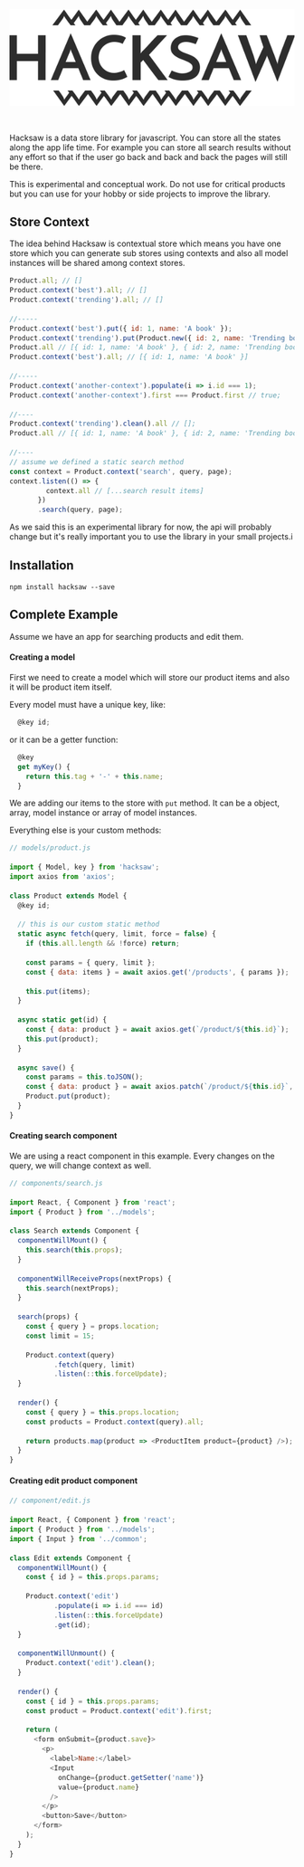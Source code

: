 ![](logo.png)

<br />

Hacksaw is a data store library for javascript. You can store all the states
along the app life time. For example you can store all search results without
any effort so that if the user go back and back and back the pages will still be
there.

This is experimental and conceptual work. Do not use for critical products but
you can use for your hobby or side projects to improve the library.

## Store Context
The idea behind Hacksaw is contextual store which means you have one store which
you can generate sub stores using contexts and also all model instances will be
shared among context stores.

```javascript
Product.all; // []
Product.context('best').all; // []
Product.context('trending').all; // []

//-----
Product.context('best').put({ id: 1, name: 'A book' });
Product.context('trending').put(Product.new({ id: 2, name: 'Trending book' }));
Product.all // [{ id: 1, name: 'A book' }, { id: 2, name: 'Trending book' }]
Product.context('best').all; // [{ id: 1, name: 'A book' }]

//-----
Product.context('another-context').populate(i => i.id === 1);
Product.context('another-context').first === Product.first // true;

//----
Product.context('trending').clean().all // [];
Product.all // [{ id: 1, name: 'A book' }, { id: 2, name: 'Trending book' }]

//----
// assume we defined a static search method
const context = Product.context('search', query, page);
context.listen(() => {
         context.all // [...search result items]
       })
       .search(query, page);
```

As we said this is an experimental library for now, the api will probably
change but it's really important you to use the library in your small projects.i

## Installation
```
npm install hacksaw --save
```

## Complete Example

Assume we have an app for searching products and edit them.

#### Creating a model
First we need to create a model which will store our product items and also it
will be product item itself.

Every model must have a unique key, like:
```javascript
  @key id;
```
or it can be a getter function:
```javascript
  @key
  get myKey() {
    return this.tag + '-' + this.name;
  }
```

We are adding our items to the store with ```put``` method. It can be a object,
array, model instance or array of model instances.

Everything else is your custom methods:

```javascript
// models/product.js

import { Model, key } from 'hacksaw';
import axios from 'axios';

class Product extends Model {
  @key id;

  // this is our custom static method
  static async fetch(query, limit, force = false) {
    if (this.all.length && !force) return;

    const params = { query, limit };
    const { data: items } = await axios.get('/products', { params });

    this.put(items);
  }

  async static get(id) {
    const { data: product } = await axios.get(`/product/${this.id}`);
    this.put(product);
  }

  async save() {
    const params = this.toJSON();
    const { data: product } = await axios.patch(`/product/${this.id}`, params);
    Product.put(product);
  }
}
```

#### Creating search component
We are using a react component in this example. Every changes on the query, we
will change context as well.

```javascript
// components/search.js

import React, { Component } from 'react';
import { Product } from '../models';

class Search extends Component {  
  componentWillMount() {
    this.search(this.props);
  }

  componentWillReceiveProps(nextProps) {
    this.search(nextProps);
  }

  search(props) {
    const { query } = props.location;
    const limit = 15;

    Product.context(query)
           .fetch(query, limit)
           .listen(::this.forceUpdate);
  }

  render() {
    const { query } = this.props.location;
    const products = Product.context(query).all;

    return products.map(product => <ProductItem product={product} />);
  }
}
```

#### Creating edit product component

```javascript
// component/edit.js

import React, { Component } from 'react';
import { Product } from '../models';
import { Input } from '../common';

class Edit extends Component {  
  componentWillMount() {
    const { id } = this.props.params;

    Product.context('edit')
           .populate(i => i.id === id)
           .listen(::this.forceUpdate)
           .get(id);
  }

  componentWillUnmount() {
    Product.context('edit').clean();
  }

  render() {
    const { id } = this.props.params;
    const product = Product.context('edit').first;

    return (
      <form onSubmit={product.save}>
        <p>
          <label>Name:</label>
          <Input
            onChange={product.getSetter('name')}
            value={product.name}
          />
        </p>
        <button>Save</button>
      </form>
    );
  }
}
```
